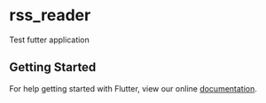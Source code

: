 # rss_reader

Test futter application

## Getting Started

For help getting started with Flutter, view our online
[documentation](https://flutter.io/).
